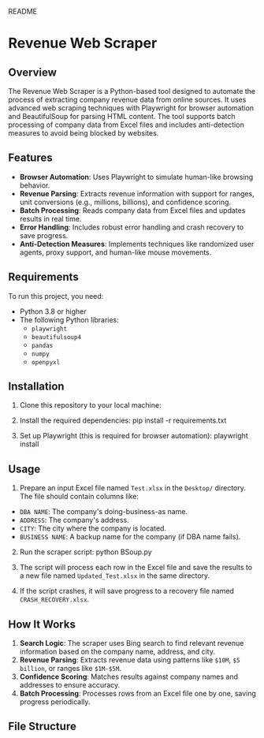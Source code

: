 README

# Revenue Web Scraper

## Overview
The Revenue Web Scraper is a Python-based tool designed to automate the process of extracting company revenue data from online sources. It uses advanced web scraping techniques with Playwright for browser automation and BeautifulSoup for parsing HTML content. The tool supports batch processing of company data from Excel files and includes anti-detection measures to avoid being blocked by websites.

## Features
- **Browser Automation**: Uses Playwright to simulate human-like browsing behavior.
- **Revenue Parsing**: Extracts revenue information with support for ranges, unit conversions (e.g., millions, billions), and confidence scoring.
- **Batch Processing**: Reads company data from Excel files and updates results in real time.
- **Error Handling**: Includes robust error handling and crash recovery to save progress.
- **Anti-Detection Measures**: Implements techniques like randomized user agents, proxy support, and human-like mouse movements.

## Requirements
To run this project, you need:
- Python 3.8 or higher
- The following Python libraries:
  - `playwright`
  - `beautifulsoup4`
  - `pandas`
  - `numpy`
  - `openpyxl`

## Installation
1. Clone this repository to your local machine:

2. Install the required dependencies:
pip install -r requirements.txt


3. Set up Playwright (this is required for browser automation):
playwright install


## Usage
1. Prepare an input Excel file named `Test.xlsx` in the `Desktop/` directory. The file should contain columns like:
- `DBA NAME`: The company's doing-business-as name.
- `ADDRESS`: The company's address.
- `CITY`: The city where the company is located.
- `BUSINESS NAME`: A backup name for the company (if DBA name fails).

2. Run the scraper script:
python BSoup.py

3. The script will process each row in the Excel file and save the results to a new file named `Updated_Test.xlsx` in the same directory.

4. If the script crashes, it will save progress to a recovery file named `CRASH_RECOVERY.xlsx`.

## How It Works
1. **Search Logic**: The scraper uses Bing search to find relevant revenue information based on the company name, address, and city.
2. **Revenue Parsing**: Extracts revenue data using patterns like `$10M`, `$5 billion`, or ranges like `$1M-$5M`.
3. **Confidence Scoring**: Matches results against company names and addresses to ensure accuracy.
4. **Batch Processing**: Processes rows from an Excel file one by one, saving progress periodically.

## File Structure
